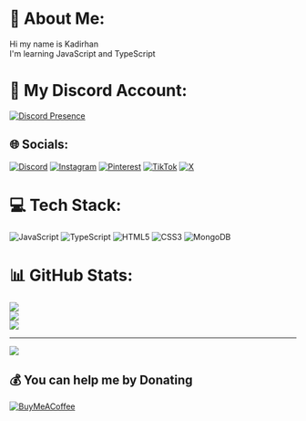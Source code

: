 # 💫 About Me:
Hi my name is Kadirhan <br>I'm learning JavaScript and TypeScript


# 🍪 My Discord Account:

[![Discord Presence](https://lanyard.cnrad.dev/api/981501891030700082)](https://discord.com/users/981501891030700082)


## 🌐 Socials:
[![Discord](https://img.shields.io/badge/Discord-%237289DA.svg?logo=discord&logoColor=white)](https://discord.gg/konusansalca) [![Instagram](https://img.shields.io/badge/Instagram-%23E4405F.svg?logo=Instagram&logoColor=white)](https://instagram.com/atli.xyz) [![Pinterest](https://img.shields.io/badge/Pinterest-%23E60023.svg?logo=Pinterest&logoColor=white)](https://pinterest.com/atli_filozof) [![TikTok](https://img.shields.io/badge/TikTok-%23000000.svg?logo=TikTok&logoColor=white)](https://tiktok.com/@konusansalca) [![X](https://img.shields.io/badge/X-black.svg?logo=X&logoColor=white)](https://x.com/atli_xyz) 

# 💻 Tech Stack:
![JavaScript](https://img.shields.io/badge/javascript-%23323330.svg?style=for-the-badge&logo=javascript&logoColor=%23F7DF1E) ![TypeScript](https://img.shields.io/badge/typescript-%23007ACC.svg?style=for-the-badge&logo=typescript&logoColor=white) ![HTML5](https://img.shields.io/badge/html5-%23E34F26.svg?style=for-the-badge&logo=html5&logoColor=white) ![CSS3](https://img.shields.io/badge/css3-%231572B6.svg?style=for-the-badge&logo=css3&logoColor=white) ![MongoDB](https://img.shields.io/badge/MongoDB-%234ea94b.svg?style=for-the-badge&logo=mongodb&logoColor=white)
# 📊 GitHub Stats:
![](https://github-readme-stats.vercel.app/api?username=atlifilozof&theme=dark&hide_border=false&include_all_commits=false&count_private=false)<br/>
![](https://github-readme-streak-stats.herokuapp.com/?user=atlifilozof&theme=dark&hide_border=false)<br/>
![](https://github-readme-stats.vercel.app/api/top-langs/?username=atlifilozof&theme=dark&hide_border=false&include_all_commits=false&count_private=false&layout=compact)

---
[![](https://visitcount.itsvg.in/api?id=atlifilozof&icon=7&color=0)](https://visitcount.itsvg.in)

  ## 💰 You can help me by Donating
  [![BuyMeACoffee](https://img.shields.io/badge/Buy%20Me%20a%20Coffee-ffdd00?style=for-the-badge&logo=buy-me-a-coffee&logoColor=black)](https://buymeacoffee.com/kadirhan) 

  
<!-- Proudly created with GPRM ( https://gprm.itsvg.in ) -->



